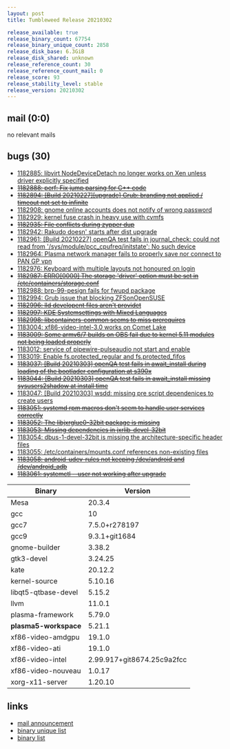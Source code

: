 ```yaml
---
layout: post
title: Tumbleweed Release 20210302

release_available: true
release_binary_count: 67754
release_binary_unique_count: 2858
release_disk_base: 6.3GiB
release_disk_shared: unknown
release_reference_count: 30
release_reference_count_mail: 0
release_score: 93
release_stability_level: stable
release_version: 20210302
---
```


## mail (0:0)

no relevant mails

## bugs (30)

<!--more-->

- [1182885: libvirt NodeDeviceDetach no longer works on Xen unless driver explicitly specified](https://bugzilla.opensuse.org/show_bug.cgi?id=1182885)
- ~~[1182888: perf: Fix jump parsing for C++ code](https://bugzilla.opensuse.org/show_bug.cgi?id=1182888)~~
- ~~[1182894: \[Build 20210227\]\[upgrade\] Grub: branding not applied / timeout not set to infinite](https://bugzilla.opensuse.org/show_bug.cgi?id=1182894)~~
- [1182908: gnome online accounts does not notify of wrong password](https://bugzilla.opensuse.org/show_bug.cgi?id=1182908)
- [1182929: kernel fuse crash in heavy use with cvmfs](https://bugzilla.opensuse.org/show_bug.cgi?id=1182929)
- ~~[1182935: File conflicts during zypper dup](https://bugzilla.opensuse.org/show_bug.cgi?id=1182935)~~
- [1182942: Rakudo doesn' starts after dist upgrade](https://bugzilla.opensuse.org/show_bug.cgi?id=1182942)
- [1182961: \[Build 20210227\] openQA test fails in journal_check: could not read from '/sys/module/pcc_cpufreq/initstate': No such device](https://bugzilla.opensuse.org/show_bug.cgi?id=1182961)
- [1182964: Plasma network manager fails to properly save nor connect to PAN GP vpn](https://bugzilla.opensuse.org/show_bug.cgi?id=1182964)
- [1182976: Keyboard with multiple layouts not honoured on login](https://bugzilla.opensuse.org/show_bug.cgi?id=1182976)
- ~~[1182987: ERRO\[0000\] The storage 'driver' option must be set in /etc/containers/storage.conf](https://bugzilla.opensuse.org/show_bug.cgi?id=1182987)~~
- [1182988: brp-99-pesign fails for fwupd package](https://bugzilla.opensuse.org/show_bug.cgi?id=1182988)
- [1182994: Grub issue that blocking ZFSonOpenSUSE](https://bugzilla.opensuse.org/show_bug.cgi?id=1182994)
- ~~[1182996: lld developent files aren't providet](https://bugzilla.opensuse.org/show_bug.cgi?id=1182996)~~
- ~~[1182997: KDE Systemsettings with Mixed Languages](https://bugzilla.opensuse.org/show_bug.cgi?id=1182997)~~
- ~~[1182998: libcontainers-common seems to miss prerequires](https://bugzilla.opensuse.org/show_bug.cgi?id=1182998)~~
- [1183004: xf86-video-intel-3.0 works on Comet Lake](https://bugzilla.opensuse.org/show_bug.cgi?id=1183004)
- ~~[1183009: Some armv6/7 builds on OBS fail due to kernel 5.11 modules not being loaded properly](https://bugzilla.opensuse.org/show_bug.cgi?id=1183009)~~
- [1183012: service of pipewire-pulseaudio not start and enable](https://bugzilla.opensuse.org/show_bug.cgi?id=1183012)
- [1183019: Enable fs.protected_regular and fs.protected_fifos](https://bugzilla.opensuse.org/show_bug.cgi?id=1183019)
- ~~[1183037: \[Build 20210303\] openQA test fails in await_install during loading of the bootlader configuration at s390x](https://bugzilla.opensuse.org/show_bug.cgi?id=1183037)~~
- ~~[1183044: \[Build 20210303\] openQA test fails in await_install missing sysusers2shadow at install time](https://bugzilla.opensuse.org/show_bug.cgi?id=1183044)~~
- [1183047: \[Build 20210303\] wsdd: missing pre script dependenices to create users](https://bugzilla.opensuse.org/show_bug.cgi?id=1183047)
- ~~[1183051: systemd rpm macros don't seem to handle user services correctly](https://bugzilla.opensuse.org/show_bug.cgi?id=1183051)~~
- ~~[1183052: The libjxrglue0-32bit package is missing](https://bugzilla.opensuse.org/show_bug.cgi?id=1183052)~~
- ~~[1183053: Missing dependencies in jxrlib-devel-32bit](https://bugzilla.opensuse.org/show_bug.cgi?id=1183053)~~
- [1183054: dbus-1-devel-32bit is missing the architecture-specific header files](https://bugzilla.opensuse.org/show_bug.cgi?id=1183054)
- [1183055: /etc/containers/mounts.conf references non-existing files](https://bugzilla.opensuse.org/show_bug.cgi?id=1183055)
- ~~[1183058: android-udev-rules not keeping /dev/android and /dev/android_adb](https://bugzilla.opensuse.org/show_bug.cgi?id=1183058)~~
- ~~[1183061: systemctl --user not working after upgrade](https://bugzilla.opensuse.org/show_bug.cgi?id=1183061)~~

Binary | Version
--- | ---
Mesa | 20.3.4
gcc | 10
gcc7 | 7.5.0+r278197
gcc9 | 9.3.1+git1684
gnome-builder | 3.38.2
gtk3-devel | 3.24.25
kate | 20.12.2
kernel-source | 5.10.16
libqt5-qtbase-devel | 5.15.2
llvm | 11.0.1
plasma-framework | 5.79.0
**plasma5-workspace** | 5.21.1
xf86-video-amdgpu | 19.1.0
xf86-video-ati | 19.1.0
xf86-video-intel | 2.99.917+git8674.25c9a2fcc
xf86-video-nouveau | 1.0.17
xorg-x11-server | 1.20.10

## links

- [mail announcement](https://github.com/boombatower/tumbleweed-review/issues/10)
- [binary unique list](http://download.opensuse.org/history/20210302/rpm.unique.list)
- [binary list](http://download.opensuse.org/history/20210302/rpm.list)

